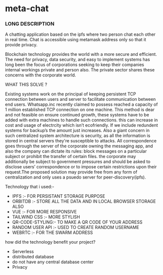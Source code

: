 # meta-chat
### LONG DESCRIPTION 
A chatting application based on the ipfs where two person chat each other in real time. Chat is accessible using metamask address only so that it provide privacy.
         
 Blockchain technology provides the world with a more secure and efficient. The need for privacy, data security, and easy to implement systems has long been the focus of corporations seeking to keep their companies internal workings private and person also. The private sector shares these concerns with the corporate world.
 
WHAT THIS SOLVE ?

Existing systems work on the principal of keeping persistent TCP connection between users and server to facilitate communication between end users. Whatsapp.inc recently claimed to possess reached a capacity of 1 million established TCP connection on one machine. This method is dear and not feasible on ensure continued growth, these systems have to be added with extra machines to handle such connections. this can increase in cost and usage of electrcity which isn’t ecofriendly. If we include redundent systems for backup’s the amount just increases. Also a giant concern in such centralized system architecture is security, as all the information is stored in central servers they're susceptible to attacks. All correspondence goes through the server of the corporate owning the messaging app, and also the company can dictate its rules: block messages on a particular subject or prohibit the transfer of certain files. the corporate may additionally be subject to government pressures and should be asked to disclose users’ correspondence or to impose certain restrictions upon their request.The proposed solution may provide free from any form of centralization and only uses a psuedo server for peer-discovery(ipfs).

Technology that i used:-
* IPFS :- FOR PERSISTANT STORAGE PURPOSE
* ORBITDB :- STORE ALL THE DATA AND IN LOCAL BROWSER STORAGE ALSO
* VUE :-  FOR MORE RESPONSIVE
* TAILWIND CSS :- MORE STYLISH
* QR-CODE-STYLING:- TO MAKE A QR CODE OF YOUR ADDRESS
* RANDOM USER API :- USED TO CREATE RANDOM USERNAME
* WEBRTC :- FOR THE SWARM ADDRESS

 how did the technology benefit your project?
* Serverless 
* distributed database 
* do not have any central database center
* Privacy

 

